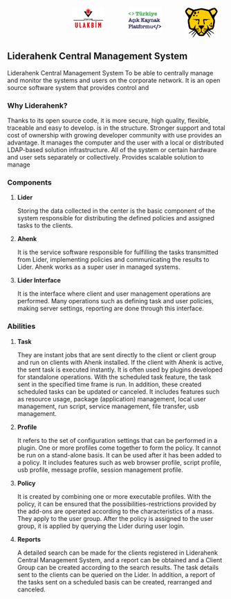 <div align="top">
  <div style="display: flex;">&nbsp; &nbsp; &nbsp; &nbsp;&nbsp; &nbsp; &nbsp; &nbsp; &nbsp; &nbsp; &nbsp; &nbsp;&nbsp; &nbsp; &nbsp; &nbsp; &nbsp; &nbsp; &nbsp; &nbsp;&nbsp;
    <img style="width: 15%; height: 15%" title="TÜBİTAK-ULAKBİM" src="/src/lib/assets/ulakbim.png" class="img-fluid" alt="">&nbsp; &nbsp; &nbsp; &nbsp;&nbsp; &nbsp; &nbsp; &nbsp;
    <img style="width: 15%; height: 15%" title="Turkey Open Source Platform" src="/src/lib/assets/acikkaynakplatformu.png" class="img-fluid" alt="">&nbsp; &nbsp; &nbsp; &nbsp;&nbsp; &nbsp; &nbsp; &nbsp;
    <img style="width: 15%; height: 15%;" title="Pardus" src="/src/lib/assets/logo.svg" class="img-fluid" alt="">
  </div>
</div>

## Liderahenk Central Management System

Liderahenk Central Management System
To be able to centrally manage and monitor the systems and users on the corporate network.
It is an open source software system that provides control and

### Why Liderahenk?

Thanks to its open source code, it is more secure, high quality, flexible, traceable and easy to develop.
is in the structure. Stronger support and total cost of ownership with growing developer community with use
provides an advantage. It manages the computer and the user with a local or distributed LDAP-based solution infrastructure.
All of the system or certain hardware and user sets separately or collectively.
Provides scalable solution to manage

### Components

1. **Lider**

	Storing the data collected in the center is the basic component of the system responsible for distributing the defined policies and assigned tasks to the clients.

2. **Ahenk**

	It is the service software responsible for fulfilling the tasks transmitted from Lider, implementing policies and communicating the results to Lider. Ahenk works as a super user in managed systems.

3. **Lider Interface**

	It is the interface where client and user management operations are performed. Many operations such as defining task and user policies, making server settings, reporting are done through this interface.

### Abilities
1. **Task**

	They are instant jobs that are sent directly to the client or client group and run on clients with Ahenk installed. If the client with Ahenk is active, the sent task is executed instantly. It is often used by plugins developed for standalone operations. With the scheduled task feature, the task sent in the specified time frame is run. In addition, these created scheduled tasks can be updated or canceled. It includes features such as resource usage, package (application) management, local user management, run script, service management, file transfer, usb management.

2. **Profile**

	It refers to the set of configuration settings that can be performed in a plugin. One or more profiles come together to form the policy. It cannot be run on a stand-alone basis. It can be used after it has been added to a policy. It includes features such as web browser profile, script profile, usb profile, message profile, session management profile.

3. **Policy**

	It is created by combining one or more executable profiles. With the policy, it can be ensured that the possibilities-restrictions provided by the add-ons are operated according to the characteristics of a mass. They apply to the user group. After the policy is assigned to the user group, it is applied by querying the Lider during user login.

4. **Reports**

	A detailed search can be made for the clients registered in Liderahenk Central Management System, and a report can be obtained and a Client Group can be created according to the search results. The task details sent to the clients can be queried on the Lider. In addition, a report of the tasks sent on a scheduled basis can be created, rearranged and canceled.
